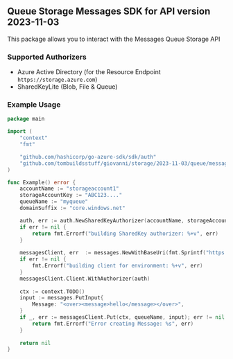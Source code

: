 ## Queue Storage Messages SDK for API version 2023-11-03

This package allows you to interact with the Messages Queue Storage API

### Supported Authorizers

* Azure Active Directory (for the Resource Endpoint `https://storage.azure.com`)
* SharedKeyLite (Blob, File & Queue)

### Example Usage

```go
package main

import (
	"context"
	"fmt"

	"github.com/hashicorp/go-azure-sdk/sdk/auth"
	"github.com/tombuildsstuff/giovanni/storage/2023-11-03/queue/messages"
)

func Example() error {
	accountName := "storageaccount1"
    storageAccountKey := "ABC123...."
    queueName := "myqueue"
	domainSuffix := "core.windows.net"

	auth, err := auth.NewSharedKeyAuthorizer(accountName, storageAccountKey, auth.SharedKey)
	if err != nil {
		return fmt.Errorf("building SharedKey authorizer: %+v", err)
	}
    
    messagesClient, err  := messages.NewWithBaseUri(fmt.Sprintf("https://%s.queue.%s", accountName, domainSuffix))
	if err != nil {
		fmt.Errorf("building client for environment: %+v", err)
	}
    messagesClient.Client.WithAuthorizer(auth)
    
    ctx := context.TODO()
    input := messages.PutInput{
    	Message: "<over><message>hello</message></over>",
    }
    if _, err := messagesClient.Put(ctx, queueName, input); err != nil {
        return fmt.Errorf("Error creating Message: %s", err)
    }
    
    return nil 
}
```